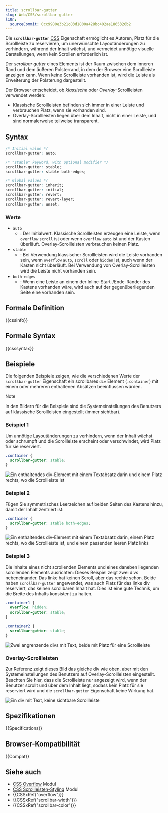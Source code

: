 ```yaml
---
title: scrollbar-gutter
slug: Web/CSS/scrollbar-gutter
l10n:
  sourceCommit: 0cc9980e3b21c83d1800a428bc402ae1865326b2
---
```


Die **`scrollbar-gutter`** [CSS](/de/docs/Web/CSS) Eigenschaft ermöglicht es Autoren, Platz für die Scrollleiste zu reservieren, um unerwünschte Layoutänderungen zu verhindern, während der Inhalt wächst, und vermeidet unnötige visuelle Darstellungen, wenn kein Scrollen erforderlich ist.

Der _scrollbar gutter_ eines Elements ist der Raum zwischen dem inneren Rand und dem äußeren Polsterrand, in dem der Browser eine Scrollleiste anzeigen kann. Wenn keine Scrollleiste vorhanden ist, wird die Leiste als Erweiterung der Polsterung dargestellt.

Der Browser entscheidet, ob _klassische_ oder _Overlay_-Scrollleisten verwendet werden:

- Klassische Scrollleisten befinden sich immer in einer Leiste und verbrauchen Platz, wenn sie vorhanden sind.
- Overlay-Scrollleisten liegen über dem Inhalt, nicht in einer Leiste, und sind normalerweise teilweise transparent.

## Syntax

```css
/* Initial value */
scrollbar-gutter: auto;

/* "stable" keyword, with optional modifier */
scrollbar-gutter: stable;
scrollbar-gutter: stable both-edges;

/* Global values */
scrollbar-gutter: inherit;
scrollbar-gutter: initial;
scrollbar-gutter: revert;
scrollbar-gutter: revert-layer;
scrollbar-gutter: unset;
```

### Werte

- `auto`
  - : Der Initialwert. Klassische Scrollleisten erzeugen eine Leiste, wenn `overflow` `scroll` ist oder wenn `overflow` `auto` ist und der Kasten überläuft. Overlay-Scrollleisten verbrauchen keinen Platz.
- `stable`
  - : Bei Verwendung klassischer Scrollleisten wird die Leiste vorhanden sein, wenn `overflow` `auto`, `scroll` oder `hidden` ist, auch wenn der Kasten nicht überläuft. Bei Verwendung von Overlay-Scrollleisten wird die Leiste nicht vorhanden sein.
- `both-edges`
  - : Wenn eine Leiste an einem der Inline-Start-/Ende-Ränder des Kastens vorhanden wäre, wird auch auf der gegenüberliegenden Seite eine vorhanden sein.

## Formale Definition

{{cssinfo}}

## Formale Syntax

{{csssyntax}}

## Beispiele

Die folgenden Beispiele zeigen, wie die verschiedenen Werte der `scrollbar-gutter` Eigenschaft ein scrollbares `div` Element (`.container`) mit einem oder mehreren enthaltenen Absätzen beeinflussen würden.

> [!NOTE]
> In den Bildern für die Beispiele sind die Systemeinstellungen des Benutzers auf klassische Scrollleisten eingestellt (immer sichtbar).

### Beispiel 1

Um unnötige Layoutänderungen zu verhindern, wenn der Inhalt wächst oder schrumpft und die Scrollleiste erscheint oder verschwindet, wird Platz für sie reserviert.

```css
.container {
  scrollbar-gutter: stable;
}
```

![Ein enthaltendes div-Element mit einem Textabsatz darin und einem Platz rechts, wo die Scrollleiste ist](stable-no-scroll.png)

### Beispiel 2

Fügen Sie symmetrisches Leerzeichen auf beiden Seiten des Kastens hinzu, damit der Inhalt zentriert ist:

```css
.container {
  scrollbar-gutter: stable both-edges;
}
```

![Ein enthaltendes div-Element mit einem Textabsatz darin, einem Platz rechts, wo die Scrollleiste ist, und einem passenden leeren Platz links](stable-both-edges.png)

### Beispiel 3

Die Inhalte eines nicht scrollenden Elements und eines daneben liegenden scrollenden Elements ausrichten:
Dieses Beispiel zeigt zwei divs nebeneinander. Das linke hat keinen Scroll, aber das rechte schon. Beide haben `scrollbar-gutter` angewendet, was auch Platz für das linke div reserviert, das keinen scrollbaren Inhalt hat. Dies ist eine gute Technik, um die Breite des Inhalts konsistent zu halten.

```css
.container1 {
  overflow: hidden;
  scrollbar-gutter: stable;
}

.container2 {
  scrollbar-gutter: stable;
}
```

![Zwei angrenzende divs mit Text, beide mit Platz für eine Scrollleiste](side-by-side.png)

### Overlay-Scrollleisten

Zur Referenz zeigt dieses Bild das gleiche div wie oben, aber mit den Systemeinstellungen des Benutzers auf Overlay-Scrollleisten eingestellt. Beachten Sie hier, dass die Scrollleiste nur angezeigt wird, wenn der Benutzer scrollt und über dem Inhalt liegt, sodass kein Platz für sie reserviert wird und die `scrollbar-gutter` Eigenschaft keine Wirkung hat.

![Ein div mit Text, keine sichtbare Scrollleiste](for-ref-no-scroll.png)

## Spezifikationen

{{Specifications}}

## Browser-Kompatibilität

{{Compat}}

## Siehe auch

- [CSS Overflow](/de/docs/Web/CSS/CSS_overflow) Modul
- [CSS Scrollleisten-Styling](/de/docs/Web/CSS/CSS_scrollbars_styling) Modul
- {{CSSxRef("overflow")}}
- {{CSSxRef("scrollbar-width")}}
- {{CSSxRef("scrollbar-color")}}
